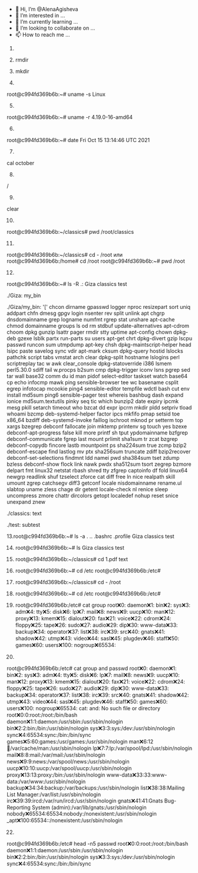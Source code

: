 - 👋 Hi, I’m @AlenaAgisheva
- 👀 I’m interested in ...
- 🌱 I’m currently learning ...
- 💞️ I’m looking to collaborate on ...
- 📫 How to reach me ...

<!---
AlenaAgisheva/AlenaAgisheva is a ✨ special ✨ repository because its `README.md` (this file) appears on your GitHub profile.
You can click the Preview link to take a look at your changes.
--->

1. 

2. rmdir

3. mkdir

4.
root@c994fd369b6b:~# uname -s
Linux

5.
root@c994fd369b6b:~# uname -r
4.19.0-16-amd64

6.
root@c994fd369b6b:~# date
Fri Oct 15 13:14:46 UTC 2021

7.
cal october

8.
/

9.
clear

10.
root@c994fd369b6b:~/classics# pwd
/root/classics

11.
root@c994fd369b6b:~/classics# cd -
/root
или
root@c994fd369b6b:/home# cd /root
root@c994fd369b6b:~# pwd
/root

12.
root@c994fd369b6b:~# ls -R
.:
Giza  classics  test

./Giza:
my_bin

./Giza/my_bin:
'['             chcon                    dirname                   gpasswd        logger             nproc        resizepart         sort         uniq
 addpart        chfn                     dmesg                     gpgv           login              nsenter      rev                split        unlink
 apt            chgrp                    dnsdomainname             grep           logname            numfmt       rgrep              stat         unshare
 apt-cache      chmod                    domainname                groups         ls                 od           rm                 stdbuf       update-alternatives
 apt-cdrom      choom                    dpkg                      gunzip         lsattr             pager        rmdir              stty         uptime
 apt-config     chown                    dpkg-deb                  gzexe          lsblk              partx        run-parts          su           users
 apt-get        chrt                     dpkg-divert               gzip           lscpu              passwd       runcon             sum          utmpdump
 apt-key        chsh                     dpkg-maintscript-helper   head           lsipc              paste        savelog            sync         vdir
 apt-mark       cksum                    dpkg-query                hostid         lslocks            pathchk      script             tabs         vmstat
 arch           clear                    dpkg-split                hostname       lslogins           perl         scriptreplay       tac          w
 awk            clear_console            dpkg-statoverride         i386           lsmem              perl5.30.0   sdiff              tail         w.procps
 b2sum          cmp                      dpkg-trigger              iconv          lsns               pgrep        sed                tar          wall
 base32         comm                     du                        id             man                pidof        select-editor      taskset      watch
 base64         cp                       echo                      infocmp        mawk               ping         sensible-browser   tee          wc
 basename       csplit                   egrep                     infotocap      mcookie            ping4        sensible-editor    tempfile     wdctl
 bash           cut                      env                       install        md5sum             ping6        sensible-pager     test         whereis
 bashbug        dash                     expand                    ionice         md5sum.textutils   pinky        seq                tic          which
 bunzip2        date                     expiry                    ipcmk          mesg               pkill        setarch            timeout      who
 bzcat          dd                       expr                      ipcrm          mkdir              pldd         setpriv            tload        whoami
 bzcmp          deb-systemd-helper       factor                    ipcs           mkfifo             pmap         setsid             toe          x86_64
 bzdiff         deb-systemd-invoke       faillog                   ischroot       mknod              pr           setterm            top          xargs
 bzegrep        debconf                  fallocate                 join           mktemp             printenv     sg                 touch        yes
 bzexe          debconf-apt-progress     false                     kill           more               printf       sh                 tput         ypdomainname
 bzfgrep        debconf-communicate      fgrep                     last           mount              prlimit      sha1sum            tr           zcat
 bzgrep         debconf-copydb           fincore                   lastb          mountpoint         ps           sha224sum          true         zcmp
 bzip2          debconf-escape           find                      lastlog        mv                 ptx          sha256sum          truncate     zdiff
 bzip2recover   debconf-set-selections   findmnt                   ldd            namei              pwd          sha384sum          tset         zdump
 bzless         debconf-show             flock                     link           nawk               pwdx         sha512sum          tsort        zegrep
 bzmore         delpart                  fmt                       linux32        netstat            rbash        shred              tty          zfgrep
 captoinfo      df                       fold                      linux64        newgrp             readlink     shuf               tzselect     zforce
 cat            diff                     free                      ln             nice               realpath     skill              umount       zgrep
 catchsegv      diff3                    getconf                   locale         nisdomainname      rename.ul    slabtop            uname        zless
 chage          dir                      getent                    locale-check   nl                 renice       sleep              uncompress   zmore
 chattr         dircolors                getopt                    localedef      nohup              reset        snice              unexpand     znew

./classics:
text

./test:
subtest

13.root@c994fd369b6b:~# ls -a
.  ..  .bashrc  .profile  Giza  classics  test

14. root@c994fd369b6b:~# ls
Giza  classics  test

16. root@c994fd369b6b:~/classics# cd 
1.pdf  text

17. root@c994fd369b6b:~# cd /etc
root@c994fd369b6b:/etc#

18. root@c994fd369b6b:~/classics# cd -
/root

19. root@c994fd369b6b:~# cd /etc
root@c994fd369b6b:/etc# 

20. root@c994fd369b6b:/etc# cat group
root:x:0:
daemon:x:1:
bin:x:2:
sys:x:3:
adm:x:4:
tty:x:5:
disk:x:6:
lp:x:7:
mail:x:8:
news:x:9:
uucp:x:10:
man:x:12:
proxy:x:13:
kmem:x:15:
dialout:x:20:
fax:x:21:
voice:x:22:
cdrom:x:24:
floppy:x:25:
tape:x:26:
sudo:x:27:
audio:x:29:
dip:x:30:
www-data:x:33:
backup:x:34:
operator:x:37:
list:x:38:
irc:x:39:
src:x:40:
gnats:x:41:
shadow:x:42:
utmp:x:43:
video:x:44:
sasl:x:45:
plugdev:x:46:
staff:x:50:
games:x:60:
users:x:100:
nogroup:x:65534:

21.
root@c994fd369b6b:/etc# cat group and passwd
root:x:0:
daemon:x:1:
bin:x:2:
sys:x:3:
adm:x:4:
tty:x:5:
disk:x:6:
lp:x:7:
mail:x:8:
news:x:9:
uucp:x:10:
man:x:12:
proxy:x:13:
kmem:x:15:
dialout:x:20:
fax:x:21:
voice:x:22:
cdrom:x:24:
floppy:x:25:
tape:x:26:
sudo:x:27:
audio:x:29:
dip:x:30:
www-data:x:33:
backup:x:34:
operator:x:37:
list:x:38:
irc:x:39:
src:x:40:
gnats:x:41:
shadow:x:42:
utmp:x:43:
video:x:44:
sasl:x:45:
plugdev:x:46:
staff:x:50:
games:x:60:
users:x:100:
nogroup:x:65534:
cat: and: No such file or directory
root:x:0:0:root:/root:/bin/bash
daemon:x:1:1:daemon:/usr/sbin:/usr/sbin/nologin
bin:x:2:2:bin:/bin:/usr/sbin/nologin
sys:x:3:3:sys:/dev:/usr/sbin/nologin
sync:x:4:65534:sync:/bin:/bin/sync
games:x:5:60:games:/usr/games:/usr/sbin/nologin
man:x:6:12:man:/var/cache/man:/usr/sbin/nologin
lp:x:7:7:lp:/var/spool/lpd:/usr/sbin/nologin
mail:x:8:8:mail:/var/mail:/usr/sbin/nologin
news:x:9:9:news:/var/spool/news:/usr/sbin/nologin
uucp:x:10:10:uucp:/var/spool/uucp:/usr/sbin/nologin
proxy:x:13:13:proxy:/bin:/usr/sbin/nologin
www-data:x:33:33:www-data:/var/www:/usr/sbin/nologin
backup:x:34:34:backup:/var/backups:/usr/sbin/nologin
list:x:38:38:Mailing List Manager:/var/list:/usr/sbin/nologin
irc:x:39:39:ircd:/var/run/ircd:/usr/sbin/nologin
gnats:x:41:41:Gnats Bug-Reporting System (admin):/var/lib/gnats:/usr/sbin/nologin
nobody:x:65534:65534:nobody:/nonexistent:/usr/sbin/nologin
_apt:x:100:65534::/nonexistent:/usr/sbin/nologin

22.
root@c994fd369b6b:/etc# head -n5 passwd
root:x:0:0:root:/root:/bin/bash
daemon:x:1:1:daemon:/usr/sbin:/usr/sbin/nologin
bin:x:2:2:bin:/bin:/usr/sbin/nologin
sys:x:3:3:sys:/dev:/usr/sbin/nologin
sync:x:4:65534:sync:/bin:/bin/sync
